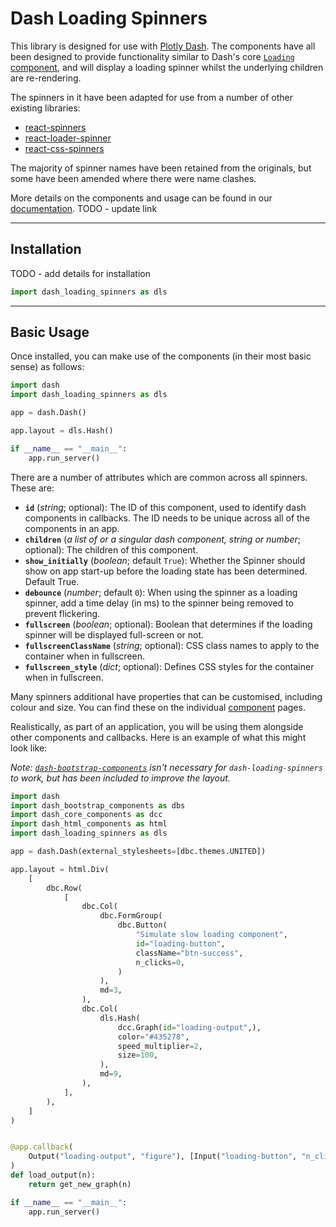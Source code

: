 # Dash Loading Spinners

This library is designed for use with [Plotly Dash](https://plotly.com). The components have all been
designed to provide functionality similar to Dash's core 
[`Loading` component](https://dash.plotly.com/dash-core-components/loading),
and will display a loading spinner whilst the underlying children are re-rendering.

The spinners in it have been adapted for use from a number of other existing
libraries:

- [react-spinners](https://github.com/davidhu2000/react-spinners)
- [react-loader-spinner](https://github.com/mhnpd/react-loader-spinner)
- [react-css-spinners](https://github.com/alex996/react-css-spinners)

The majority of spinner names have been retained from the originals, but some have 
been amended where there were name clashes.

More details on the components and usage can be found in our [documentation](/docs). TODO - update link

---
## Installation

TODO - add details for installation

```python
import dash_loading_spinners as dls
```

---
## Basic Usage

Once installed, you can make use of the components (in their most basic sense) as follows:

```python
import dash
import dash_loading_spinners as dls

app = dash.Dash()

app.layout = dls.Hash()

if __name__ == "__main__":
    app.run_server()
```

There are a number of attributes which are common across all spinners. These are:

- **`id`** (*string*; optional):
    The ID of this component, used to identify dash components in
    callbacks. The ID needs to be unique across all of the components
    in an app. 
- **`children`** (*a list of or a singular dash component, string or number*; optional):
    The children of this component.
- **`show_initially`** (*boolean*; default `True`):
    Whether the Spinner should show on app start-up before the loading
    state has been determined. Default True.
- **`debounce`** (*number*; default `0`):
    When using the spinner as a loading spinner, add a time delay (in
    ms) to the spinner being removed to prevent flickering.
- **`fullscreen`** (*boolean*; optional):
    Boolean that determines if the loading spinner will be displayed
    full-screen or not.
- **`fullscreenClassName`** (*string*; optional):
    CSS class names to apply to the container when in fullscreen.
- **`fullscreen_style`** (*dict*; optional):
    Defines CSS styles for the container when in fullscreen.

Many spinners additional have properties that can be customised, including colour and size. You 
can find these on the individual [component](/examples) pages. 

Realistically, as part of an application, you will be using them alongside other components and 
callbacks. Here is an example of what this might look like:

_Note: 
[`dash-bootstrap-components`](https://github.com/facultyai/dash-bootstrap-components) 
isn't necessary for `dash-loading-spinners` to work, but has been included
to improve the layout._

```python
import dash
import dash_bootstrap_components as dbs
import dash_core_components as dcc
import dash_html_components as html
import dash_loading_spinners as dls

app = dash.Dash(external_stylesheets=[dbc.themes.UNITED])

app.layout = html.Div(
    [
        dbc.Row(
            [
                dbc.Col(
                    dbc.FormGroup(
                        dbc.Button(
                            "Simulate slow loading component",
                            id="loading-button",
                            className="btn-success",
                            n_clicks=0,
                        )
                    ),
                    md=3,
                ),
                dbc.Col(
                    dls.Hash(
                        dcc.Graph(id="loading-output",),
                        color="#435278",
                        speed_multiplier=2,
                        size=100,
                    ),
                    md=9,
                ),
            ],
        ),
    ]
)


@app.callback(
    Output("loading-output", "figure"), [Input("loading-button", "n_clicks")],
)
def load_output(n):
    return get_new_graph(n)

if __name__ == "__main__":
    app.run_server()

```